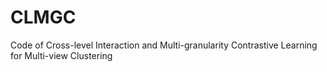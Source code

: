 # CLMGC
Code of Cross-level Interaction and Multi-granularity Contrastive Learning for Multi-view Clustering
